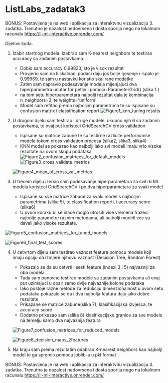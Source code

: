 # ListLabs_zadatak3

BONUS: Postavljena je na web i aplikacija za interaktvnu vizualizaciju 3. zadatka.
Trenutno je nazalost nedovrsena i dosta sporija nego na lokalnom racunalu
https://ll-ml-interactive.onrender.com/

Dijelovi koda.

1. Izabir startnog modela. Izabrao sam K-nearest neighbors te testirao accuracy sa zadanim postavkama.
   - Dobio sam accuracy 0.99823, sto je visok rezultat
   - Provjerio sam da li skalirani podaci daju jos bolje rjesenje i ispalo je 0.99969, te sam u nastavku koristio skalirane modatke
   - Zatim sam napravio podesavanje modela mijenjajuci dva hiperparametra unutar for petlje i pomocu ParameterGrid() (slika 1.)
   - na tom setu hiperparametara najbolji rezultat dala je kombinacija n_neighbors=3, te weights='uniform'
   - Model sam refitao prema najboljim parametrima te su ispisane su confusion matrix i classification report
     ![Figure1_knn_tuning results](https://github.com/user-attachments/assets/7c84efb0-f6f5-4cec-a921-8cbb43abb810)

     
2. U drugom dijelu sam testirao i druge modele, ukupno njih 6 sa zadanim postavkama, te ovaj put koristeci GridSearchCV cross validation
   - Ispisane su matrice zabune te su testirne razlicite performanse modela tokom cross validation procesa (slika2, slika3, slika4)
   - KNN model se pokazao kao najbolji iako svi modeli imaju vrlo visoke rezultate na ovom skupu podataka
   ![Figure2_confusion_matrices_for_default_models](https://github.com/user-attachments/assets/385b1bca-f058-49df-bf03-a1055cdb894d)
![Figure3_cross_validate_metrics](https://github.com/user-attachments/assets/a5485d7b-31ef-4b8e-a900-1392580746a2)

   ![Figure4_mean_of_cross_val_metrics](https://github.com/user-attachments/assets/4b48449e-fe69-4845-baad-318df7e4aa8c)

 3. U trecem dijelu izvrsio sam podesavanje hiperparametara za svih 6 ML modela koristeci GridSearchCV i po dva hiperparametara za svaki model
      - Ispisane su sve matrice zabune za svaki model s najboljim parametrima (slika 5), te classification reporti, i accuracy score (slika6)
      - U ovom koraku bi se inace moglo utrositi vise vremena trazeci najbolje parametre raznim metodama, ali najbolji modeli vec su davali jako visoke rezultate. 

![Figure5_confusion_matrices_for_tuned_models](https://github.com/user-attachments/assets/61396357-606f-44b5-af6e-534e3a7dd8bb)

![Figure6_final_test_scores](https://github.com/user-attachments/assets/24a23079-a96a-4503-bd13-4a656baa3ed0)

4. U cetvrtom dijelu sam testirao vaznost featura pomocu modela koji imaju opciju da izmjere njihovu vaznost (Decision Tree, Random Forest)
   - Pokazalo se da su cetvrti i sesti feature (indexi 3 i 5) najvazniji za oba modela
   - Tada sam ponovno testirao modele sa zadanim postavkama ali ovaj put uzimajuci u obzir samo dvije najvaznije kolone podataka
   - Iako postoje razne metode za redukciju dimenzionalnost u ovom setu podataka pokazalo se da i dva najbolja featura daju jako dobre rezultate
   - Prikazane se matrice zabune(slika 7), klasifikacijska izvjesca, te accuracy score
   - Dodatno prikazao sam (slika 8) klasifikacijske granice za sve modele na temelju samo dva najvaznija featura
  
   ![Figure7_confusion_matrices_for_reduced_models](https://github.com/user-attachments/assets/c3fcd9ec-7751-49f1-ab5f-1bb003d8fb54)

   ![Figure8_decision_maps_2features](https://github.com/user-attachments/assets/97782026-d264-4e00-9b73-5bd1e57fc7cc)

5. Na kraju sam prema rezultatim odabrao K-nearest neighbors kao najbolji model te ga spremio pomocu joblib-a u pkl format




BONUS: Postavljena je na web i aplikacija za interaktvnu vizualizaciju 3. zadatka.
Trenutno je nazalost nedovrsena i dosta sporija nego na lokalnom racunalu
https://ll-ml-interactive.onrender.com/

